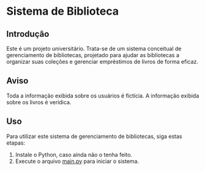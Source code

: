 # Sistema de Biblioteca

## Introdução

Este é um projeto universitário. Trata-se de um sistema conceitual de gerenciamento de bibliotecas, projetado para ajudar as bibliotecas a organizar suas coleções e gerenciar empréstimos de livros de forma eficaz.

## Aviso

Toda a informação exibida sobre os usuários é fictícia. A informação exibida sobre os livros é verídica.

## Uso

Para utilizar este sistema de gerenciamento de bibliotecas, siga estas etapas:

1. Instale o Python, caso ainda não o tenha feito.
2. Execute o arquivo [main.py](\main.py) para iniciar o sistema.